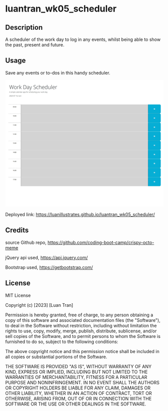 # luantran_wk05_scheduler

## Description
A scheduler of the work day to log in any events, whilst being able to show the past, present and future.


## Usage

Save any events or to-dos in this handy scheduler.

![website's appearance and functionality preview](./assets/screenshot.jpg)

Deployed link: https://luanillustrates.github.io/luantran_wk05_scheduler/

## Credits

source Github repo, https://github.com/coding-boot-camp/crispy-octo-meme

jQuery api used, https://api.jquery.com/

Bootstrap used, https://getbootstrap.com/

## License

MIT License

Copyright (c) [2023] [Luan Tran]

Permission is hereby granted, free of charge, to any person obtaining a copy
of this software and associated documentation files (the "Software"), to deal
in the Software without restriction, including without limitation the rights
to use, copy, modify, merge, publish, distribute, sublicense, and/or sell
copies of the Software, and to permit persons to whom the Software is
furnished to do so, subject to the following conditions:

The above copyright notice and this permission notice shall be included in all
copies or substantial portions of the Software.

THE SOFTWARE IS PROVIDED "AS IS", WITHOUT WARRANTY OF ANY KIND, EXPRESS OR
IMPLIED, INCLUDING BUT NOT LIMITED TO THE WARRANTIES OF MERCHANTABILITY,
FITNESS FOR A PARTICULAR PURPOSE AND NONINFRINGEMENT. IN NO EVENT SHALL THE
AUTHORS OR COPYRIGHT HOLDERS BE LIABLE FOR ANY CLAIM, DAMAGES OR OTHER
LIABILITY, WHETHER IN AN ACTION OF CONTRACT, TORT OR OTHERWISE, ARISING FROM,
OUT OF OR IN CONNECTION WITH THE SOFTWARE OR THE USE OR OTHER DEALINGS IN THE
SOFTWARE.
